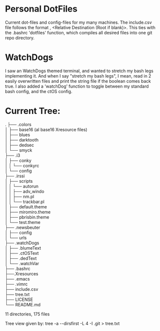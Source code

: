 # Personal DotFiles
Current dot-files and config-files for my many machines.
The include.csv file follows the format <Static System File Location>, <Relative Destination (Root if blank)>. This ties with the .bashrc 'dotfiles' function, which compiles all desired files into one git repo directory.

# WatchDogs
I saw an WatchDogs themed terminal, and wanted to stretch my bash legs implementing it. And when I say "stretch my bash legs", I mean, read in 2 easily overwritten files and print the string file if the boolean comes back true. I also added a 'watchDog' function to toggle between my standard bash config, and the ctOS config.

# Current Tree:
.
├── .colors </br>
│   ├── base16 (al base16 Xresource files) </br>
│   ├── blues </br>
│   ├── darktooth </br>
│   ├── dedsec </br>
│   └── smyck </br>
├── .i3 </br>
│   ├── conky </br>
│   │   └── conkyrc </br>
│   └── config </br>
├── .irssi </br>
│   ├── scripts </br>
│   │   └── autorun </br>
│   │       ├── adv_windo </br>
│   │       ├── nm.pl </br>
│   │       └── trackbar.pl </br>
│   ├── default.theme </br>
│   ├── miromiro.theme </br>
│   ├── pbrisbin.theme </br>
│   └── test.theme </br>
├── .newsbeuter </br>
│   ├── config </br>
│   └── urls </br>
├── .watchDogs </br>
│   ├── .blumeText </br>
│   ├── .ctOSText </br>
│   ├── .dedText </br>
│   └── .watchVar </br>
├── .bashrc </br>
├──.Xresources </br>
├── .emacs </br>
├── .vimrc </br>
├── include.csv </br>
├── tree.txt </br>
├── LICENSE </br>
└── README.md </br>

11 directories, 175 files </br>

Tree view given by: tree -a --dirsfirst -L 4 -I .git > tree.txt
